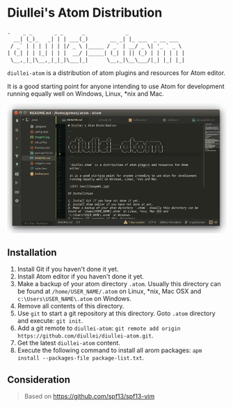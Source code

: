 # Diullei's Atom Distribution

```
.    _ _       _ _      _             _
  __| (_)_   _| | | ___(_)       __ _| |_ ___  _ __ ___  
 / _` | | | | | | |/ _ \ |_____ / _` | __/ _ \| '_ ` _ \
| (_| | | |_| | | |  __/ |_____| (_| | || (_) | | | | | |
 \__,_|_|\__,_|_|_|\___|_|      \__,_|\__\___/|_| |_| |_|

 ```

 `diullei-atom` is a distribution of atom plugins and resources for Atom editor.

 It is a good starting point for anyone intending to use Atom for development running equally well on Windows, Linux, *nix and Mac.

 ![Alt text](Image01.jpg)

## Installation

1. Install Git if you haven't done it yet.
2. Install Atom editor if you haven't done it yet.
3. Make a backup of your atom directory `.atom`. Usually this directory can be found at `/home/USER_NAME/.atom` on Linux, *nix, Mac OSX and `c:\Users\USER_NAME\.atom` on Windows.
4. Remove all contents of this directory.
5. Use `git` to start a git repository at this directory. Goto `.atom` directory and execute: `git init`.
6. Add a git remote to `diullei-atom`: `git remote add origin https://github.com/diullei/diullei-atom.git`.
7. Get the latest `diullei-atom` content.
8. Execute the following command to install all arom packages: `apm install --packages-file package-list.txt`.

## Consideration

 > Based on https://github.com/spf13/spf13-vim
